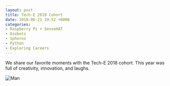 ```yaml
---
layout: post
title: Tech-E 2018 Cohort
date: 2018-06-21 19:52 +0000
categories:
- Raspberry Pi + SenseHAT
- Ozobots
- Spheros
- Python
- Exploring Careers
---
```

We share our favorite moments with the Tech-E 2018 cohort. This year was full of creativity, innovation, and laughs.

![Man](https://source.unsplash.com/random/1500x1146)
